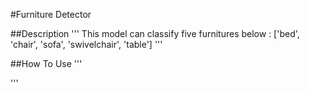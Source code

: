 #Furniture Detector

##Description
'''
This model can classify five furnitures below :
['bed', 'chair', 'sofa', 'swivelchair', 'table']
'''

##How To Use
'''

'''